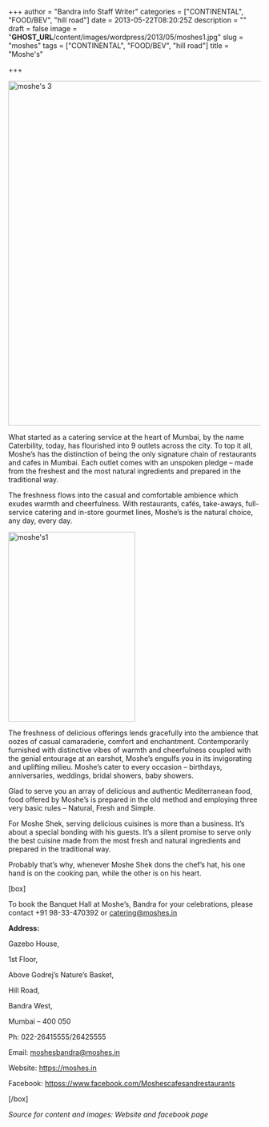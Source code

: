 +++
author = "Bandra info Staff Writer"
categories = ["CONTINENTAL", "FOOD/BEV", "hill road"]
date = 2013-05-22T08:20:25Z
description = ""
draft = false
image = "__GHOST_URL__/content/images/wordpress/2013/05/moshes1.jpg"
slug = "moshes"
tags = ["CONTINENTAL", "FOOD/BEV", "hill road"]
title = "Moshe's"

+++


<p><a href="https://i2.wp.com/bandra.info/wp-content/uploads/2013/05/moshes-3.jpg?ssl=1"><img loading="lazy" class="size-full wp-image-2035 aligncenter" alt="moshe's 3" src="https://i2.wp.com/bandra.info/wp-content/uploads/2013/05/moshes-3.jpg?resize=602%2C689&#038;ssl=1" width="602" height="689" srcset="https://i2.wp.com/bandra.info/wp-content/uploads/2013/05/moshes-3.jpg?w=602&amp;ssl=1 602w, https://i2.wp.com/bandra.info/wp-content/uploads/2013/05/moshes-3.jpg?resize=262%2C300&amp;ssl=1 262w" sizes="(max-width: 602px) 100vw, 602px" data-recalc-dims="1" /></a></p>
<p>What started as a catering service at the heart of Mumbai, by the name Caterbility, today, has flourished into 9 outlets across the city. To top it all, Moshe’s has the distinction of being the only signature chain of restaurants and cafes in Mumbai. Each outlet comes with an unspoken pledge – made from the freshest and the most natural ingredients and prepared in the traditional way.</p>
<p>The freshness flows into the casual and comfortable ambience which exudes warmth and cheerfulness. With restaurants, cafés, take-aways, full-service catering and in-store gourmet lines, Moshe’s is the natural choice, any day, every day.</p>
<p><a href="https://i0.wp.com/bandra.info/wp-content/uploads/2013/05/moshes1.jpg?ssl=1"><img loading="lazy" class=" wp-image-2034 alignright" alt="moshe's1" src="https://i0.wp.com/bandra.info/wp-content/uploads/2013/05/moshes1.jpg?resize=253%2C379&#038;ssl=1" width="253" height="379" srcset="https://i0.wp.com/bandra.info/wp-content/uploads/2013/05/moshes1.jpg?w=601&amp;ssl=1 601w, https://i0.wp.com/bandra.info/wp-content/uploads/2013/05/moshes1.jpg?resize=200%2C300&amp;ssl=1 200w" sizes="(max-width: 253px) 100vw, 253px" data-recalc-dims="1" /></a></p>
<p>The freshness of delicious offerings lends gracefully into the ambience that oozes of casual camaraderie, comfort and enchantment. Contemporarily furnished with distinctive vibes of warmth and cheerfulness coupled with the genial entourage at an earshot, Moshe’s engulfs you in its invigorating and uplifting milieu. Moshe’s cater to every occasion – birthdays, anniversaries, weddings, bridal showers, baby showers.</p>
<p>Glad to serve you an array of delicious and authentic Mediterranean food, food offered by Moshe’s is prepared in the old method and employing three very basic rules – Natural, Fresh and Simple.<a href="__GHOST_URL__/content/images/wordpress/2013/05/moshes-2.jpg"><br />
</a></p>
<p>For Moshe Shek, serving delicious cuisines is more than a business. It’s about a special bonding with his guests. It’s a silent promise to serve only the best cuisine made from the most fresh and natural ingredients and prepared in the traditional way.</p>
<p>Probably that’s why, whenever Moshe Shek dons the chef’s hat, his one hand is on the cooking pan, while the other is on his heart.</p>
<p>[box]</p>
<p>To book the Banquet Hall at Moshe&#8217;s, Bandra for your celebrations, please contact +91 98-33-470392 or <a href="mailto:catering@moshes.in">catering@moshes.in</a></p>
<p><strong>Address:</strong></p>
<p>Gazebo House,</p>
<p>1st Floor,</p>
<p>Above Godrej&#8217;s Nature&#8217;s Basket,</p>
<p>Hill Road,</p>
<p>Bandra West,</p>
<p>Mumbai – 400 050</p>
<p>Ph: 022-26415555/26425555</p>
<p>Email: <a href="mailto:moshesbandra@moshes.in">moshesbandra@moshes.in</a></p>
<p>Website: <a href="https://moshes.in/">https://moshes.in</a></p>
<p>Facebook: <a href="httpss://www.facebook.com/Moshescafesandrestaurants">httpss://www.facebook.com/Moshescafesandrestaurants</a></p>
<p>[/box]</p>
<p><i>Source for content and images: Website and facebook page</i></p>



